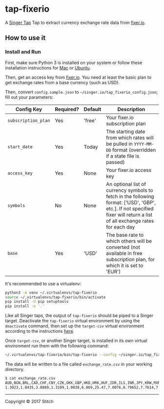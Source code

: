 # tap-fixerio

A [Singer Tap] Tap to extract currency exchange rate data from [fixer.io].

## How to use it

### Install and Run

First, make sure Python 3 is installed on your system or follow these
installation instructions for [Mac] or [Ubuntu].

Then, get an access key from [fixer.io](http://fixer.io). You need at
least the basic plan to get exchange rates from a base currency (such as
USD).

Then, convert `config.sample.json` to
`~/singer.io/tap_fixerio_config.json`; fill out your parameters:

Config Key | Required? | Default | Description
--- | --- | --- | ---
`subscription_plan` | Yes | 'free' | Your fixer.io subscription plan
`start_date` | Yes | Today | The starting date from which rates will be pulled in `YYYY-MM-DD` format (overridden if a state file is passed)
`access_key` | Yes | None | Your fixer.io access key
`symbols` | No | None | An optional list of currency symbols to fetch in the following format: ['USD', 'GBP', etc.]. If not specified fixer will return a list of all exchange rates for each day
`base` | Yes | 'USD' | The base rate to which others will be converted (not available in free subscription plan, for which it is set to 'EUR')

It's recommended to use a virtualenv:

```bash
python3 -m venv ~/.virtualenvs/tap-fixerio
source ~/.virtualenvs/tap-fixerio/bin/activate
pip install -U pip setuptools
pip install -e '.'
```

Like all Singer taps, the output of `tap-fixerio` should be piped to a Singer target. 
Deactivate the `tap-fixerio` virtual environment by using the `deactivate` command, 
then set up the `target-csv` virtual environment according to the instructions
[here](https://github.com/singer-io/target-csv/blob/master/README.md).

Once `target-csv`, or another Singer target, is installed in its own virtual
environment run them with the following command:

```bash
~/.virtualenvs/tap-fixerio/bin/tap-fixerio --config ~/singer.io/tap_fixerio_config.json | ~/.virtualenvs/target-csv/bin/target-csv
```

The data will be written to a file called `exchange_rate.csv` in your
working directory.

```bash
$ cat exchange_rate.csv
AUD,BGN,BRL,CAD,CHF,CNY,CZK,DKK,GBP,HKD,HRK,HUF,IDR,ILS,INR,JPY,KRW,MXN,MYR,NOK,NZD,PHP,PLN,RON,RUB,SEK,SGD,THB,TRY,ZAR,EUR,USD,date
1.3023,1.8435,3.0889,1.3109,1.0038,6.869,25.47,7.0076,0.79652,7.7614,7.0011,290.88,13317.0,3.6988,66.608,112.21,1129.4,19.694,4.4405,8.3292,1.3867,50.198,4.0632,4.2577,58.105,8.9724,1.4037,34.882,3.581,12.915,0.9426,1.0,2017-02-24T00:00:00Z
```

---

Copyright &copy; 2017 Stitch

[Singer Tap]: https://singer.io
[fixer.io]: https://fixer.io
[Mac]: http://docs.python-guide.org/en/latest/starting/install3/osx/
[Ubuntu]: https://www.digitalocean.com/community/tutorials/how-to-install-python-3-and-set-up-a-local-programming-environment-on-ubuntu-16-04